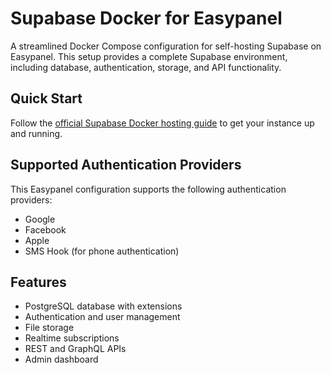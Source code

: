 # Supabase Docker for Easypanel

A streamlined Docker Compose configuration for self-hosting Supabase on Easypanel. This setup provides a complete Supabase environment, including database, authentication, storage, and API functionality.

## Quick Start

Follow the [official Supabase Docker hosting guide](https://supabase.com/docs/guides/hosting/docker) to get your instance up and running.

## Supported Authentication Providers

This Easypanel configuration supports the following authentication providers:

- Google
- Facebook
- Apple
- SMS Hook (for phone authentication)

## Features

- PostgreSQL database with extensions
- Authentication and user management
- File storage
- Realtime subscriptions
- REST and GraphQL APIs
- Admin dashboard
